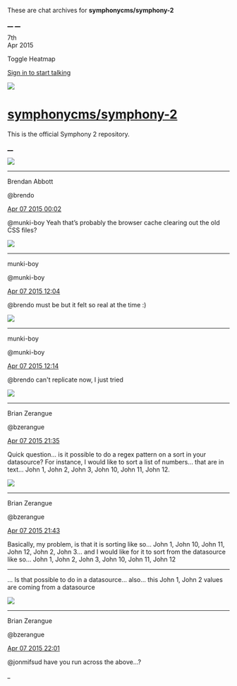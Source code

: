 These are chat archives for **symphonycms/symphony-2**

[__](/symphonycms/symphony-2/archives/2015/04/08)
[__](/symphonycms/symphony-2/archives/2015/04/06)

7th  
Apr 2015

Toggle Heatmap

[Sign in to start talking](/login?action=login&button=archive-login)

![](https://avatars-02.gitter.im/group/iv/3/57542c45c43b8c601977197e?s=48)

#  [symphonycms/symphony-2](/symphonycms/symphony-2)

This is the official Symphony 2 repository.

[ __ ](/orgs/symphonycms/rooms "More symphonycms rooms" )

![](https://avatars2.githubusercontent.com/u/69268?v=3&s=30)

__ __

Brendan Abbott

@brendo

[Apr 07 2015
00:02](https://gitter.im/symphonycms/symphony-2?at=55231eaa1f582983259f65a1 ""
)

@munki-boy Yeah that’s probably the browser cache clearing out the old CSS
files?

![](https://avatars1.githubusercontent.com/u/4517581?v=3&s=30)

__ __

munki-boy

@munki-boy

[Apr 07 2015
12:04](https://gitter.im/symphonycms/symphony-2?at=5523c7d980f7bb0315a3441a ""
)

@brendo must be but it felt so real at the time :)

![](https://avatars1.githubusercontent.com/u/4517581?v=3&s=30)

__ __

munki-boy

@munki-boy

[Apr 07 2015
12:14](https://gitter.im/symphonycms/symphony-2?at=5523ca2b040626eb451e3edb ""
)

@brendo can't replicate now, I just tried

![](https://avatars0.githubusercontent.com/u/27163?v=3&s=30)

__ __

Brian Zerangue

@bzerangue

[Apr 07 2015
21:35](https://gitter.im/symphonycms/symphony-2?at=55244d9d957202672d44c165 ""
)

Quick question... is it possible to do a regex pattern on a sort in your
datasource? For instance, I would like to sort a list of numbers... that are
in text... John 1, John 2, John 3, John 10, John 11, John 12.

![](https://avatars0.githubusercontent.com/u/27163?v=3&s=30)

__ __

Brian Zerangue

@bzerangue

[Apr 07 2015
21:43](https://gitter.im/symphonycms/symphony-2?at=55244f8e2435c9553cf6e39a ""
)

Basically, my problem, is that it is sorting like so... John 1, John 10, John
11, John 12, John 2, John 3... and I would like for it to sort from the
datasource like so... John 1, John 2, John 3, John 10, John 11, John 12

__ __

... Is that possible to do in a datasource... also... this John 1, John 2
values are coming from a datasource

![](https://avatars0.githubusercontent.com/u/27163?v=3&s=30)

__ __

Brian Zerangue

@bzerangue

[Apr 07 2015
22:01](https://gitter.im/symphonycms/symphony-2?at=552453a280f7bb0315a356c2 ""
)

@jonmifsud have you run across the above...?

_

